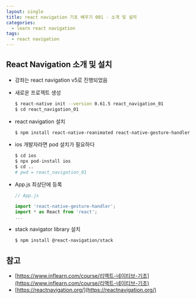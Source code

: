 ```yaml
---
layout: single
title: react navigation 기초 배우기 001 - 소개 및 설치
categories: 
  - learn react navigation
tags:
  - react navigation
---
```


## React Navigation 소개 및 설치

- 강좌는 react navigation v5로 진행되었음
- 새로운 프로젝트 생성

  ~~~bash
  $ react-native init --version 0.61.5 react_navigation_01
  $ cd react_navigation_01
  ~~~

- react navigation 설치

  ~~~bash
  $ npm install react-native-reanimated react-native-gesture-handler react-native-screens react-native-safe-area-context @react-native-community/masked-view
  ~~~

- ios 개발자라면 pod 설치가 필요하다

  ~~~bash
  $ cd ios
  $ npx pod-install ios
  $ cd ..
  # pwd = react_navigation_01
  ~~~

- App.js 최상단에 등록

  ~~~javascript
  // App.js 

  import 'react-native-gesture-handler';
  import * as React from 'react';
  ...
  ~~~

- stack navigator library 설치

  ~~~bash
  $ npm install @react-navigation/stack
  ~~~

## 참고
- [https://www.inflearn.com/course/리액트-네이티브-기초](https://www.inflearn.com/course/리액트-네이티브-기초)
- [https://reactnavigation.org/](https://reactnavigation.org/)
